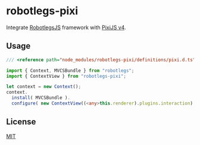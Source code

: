 robotlegs-pixi
===

Integrate [RobotlegsJS](https://github.com/goodgamestudios/RobotlegsJs)
framework with [PixiJS v4](https://github.com/pixijs/pixi.js).

Usage
---

```ts
/// <reference path="node_modules/robotlegs-pixi/definitions/pixi.d.ts" />

import { Context, MVCSBundle } from "robotlegs";
import { ContextView } from "robotlegs-pixi";

let context = new Context();
context.
  install( MVCSBundle ).
  configure( new ContextView((<any>this.renderer).plugins.interaction) );
```


License
---

[MIT](LICENSE.md)
